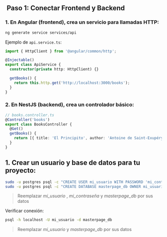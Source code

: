 
##  **Paso 1: Conectar Frontend y Backend**

### **1. En Angular (frontend)**, crea un servicio para llamadas HTTP:
```bash
ng generate service services/api
```

Ejemplo de `api.service.ts`:
```typescript
import { HttpClient } from '@angular/common/http';

@Injectable()
export class ApiService {
  constructor(private http: HttpClient) {}

  getBooks() {
    return this.http.get('http://localhost:3000/books');
  }
}
```

### **2. En NestJS (backend)**, crea un controlador básico:
```typescript
// books.controller.ts
@Controller('books')
export class BooksController {
  @Get()
  getBooks() {
    return [{ title: 'El Principito', author: 'Antoine de Saint-Exupéry' }];
  }
}
```

## 1. **Crear un usuario y base de datos para tu proyecto**:

```bash
sudo -u postgres psql -c "CREATE USER mi_usuario WITH PASSWORD 'mi_contraseña' CREATEDB;"
sudo -u postgres psql -c "CREATE DATABASE masterpage_db OWNER mi_usuario;"
```
>Reemplazar *mi_usuario* , *mi_contraseña* y *masterpage_db* por sus datos

 Verificar conexión:
```bash
psql -h localhost -U mi_usuario -d masterpage_db
```
>Reemplazar *mi_usuario* y *masterpage_db* por sus datos
